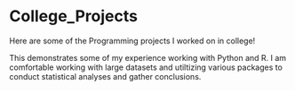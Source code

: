 # College_Projects
Here are some of the Programming projects I worked on in college! 

This demonstrates some of my experience working with Python and R. 
I am comfortable working with large datasets and utiltizing various packages to conduct statistical analyses and gather conclusions. 

